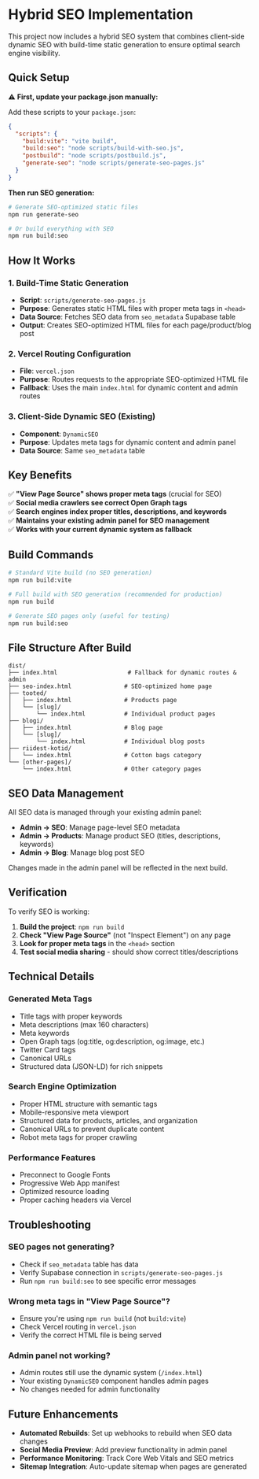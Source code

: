 # Hybrid SEO Implementation

This project now includes a hybrid SEO system that combines client-side dynamic SEO with build-time static generation to ensure optimal search engine visibility.

## Quick Setup

⚠️ **First, update your package.json manually:**

Add these scripts to your `package.json`:
```json
{
  "scripts": {
    "build:vite": "vite build",
    "build:seo": "node scripts/build-with-seo.js",
    "postbuild": "node scripts/postbuild.js", 
    "generate-seo": "node scripts/generate-seo-pages.js"
  }
}
```

**Then run SEO generation:**

```bash
# Generate SEO-optimized static files
npm run generate-seo

# Or build everything with SEO
npm run build:seo
```

## How It Works

### 1. Build-Time Static Generation
- **Script**: `scripts/generate-seo-pages.js`
- **Purpose**: Generates static HTML files with proper meta tags in `<head>`
- **Data Source**: Fetches SEO data from `seo_metadata` Supabase table
- **Output**: Creates SEO-optimized HTML files for each page/product/blog post

### 2. Vercel Routing Configuration
- **File**: `vercel.json`
- **Purpose**: Routes requests to the appropriate SEO-optimized HTML file
- **Fallback**: Uses the main `index.html` for dynamic content and admin routes

### 3. Client-Side Dynamic SEO (Existing)
- **Component**: `DynamicSEO`
- **Purpose**: Updates meta tags for dynamic content and admin panel
- **Data Source**: Same `seo_metadata` table

## Key Benefits

✅ **"View Page Source" shows proper meta tags** (crucial for SEO)  
✅ **Social media crawlers see correct Open Graph tags**  
✅ **Search engines index proper titles, descriptions, and keywords**  
✅ **Maintains your existing admin panel for SEO management**  
✅ **Works with your current dynamic system as fallback**

## Build Commands

```bash
# Standard Vite build (no SEO generation)
npm run build:vite

# Full build with SEO generation (recommended for production)
npm run build

# Generate SEO pages only (useful for testing)
npm run build:seo
```

## File Structure After Build

```
dist/
├── index.html                    # Fallback for dynamic routes & admin
├── seo-index.html               # SEO-optimized home page
├── tooted/
│   ├── index.html               # Products page
│   └── [slug]/
│       └── index.html           # Individual product pages
├── blogi/
│   ├── index.html               # Blog page
│   └── [slug]/
│       └── index.html           # Individual blog posts
├── riidest-kotid/
│   └── index.html               # Cotton bags category
└── [other-pages]/
    └── index.html               # Other category pages
```

## SEO Data Management

All SEO data is managed through your existing admin panel:
- **Admin → SEO**: Manage page-level SEO metadata
- **Admin → Products**: Manage product SEO (titles, descriptions, keywords)
- **Admin → Blog**: Manage blog post SEO

Changes made in the admin panel will be reflected in the next build.

## Verification

To verify SEO is working:

1. **Build the project**: `npm run build`
2. **Check "View Page Source"** (not "Inspect Element") on any page
3. **Look for proper meta tags** in the `<head>` section
4. **Test social media sharing** - should show correct titles/descriptions

## Technical Details

### Generated Meta Tags
- Title tags with proper keywords
- Meta descriptions (max 160 characters)
- Meta keywords
- Open Graph tags (og:title, og:description, og:image, etc.)
- Twitter Card tags
- Canonical URLs
- Structured data (JSON-LD) for rich snippets

### Search Engine Optimization
- Proper HTML structure with semantic tags
- Mobile-responsive meta viewport
- Structured data for products, articles, and organization
- Canonical URLs to prevent duplicate content
- Robot meta tags for proper crawling

### Performance Features
- Preconnect to Google Fonts
- Progressive Web App manifest
- Optimized resource loading
- Proper caching headers via Vercel

## Troubleshooting

### SEO pages not generating?
- Check if `seo_metadata` table has data
- Verify Supabase connection in `scripts/generate-seo-pages.js`
- Run `npm run build:seo` to see specific error messages

### Wrong meta tags in "View Page Source"?
- Ensure you're using `npm run build` (not `build:vite`)
- Check Vercel routing in `vercel.json`
- Verify the correct HTML file is being served

### Admin panel not working?
- Admin routes still use the dynamic system (`/index.html`)
- Your existing `DynamicSEO` component handles admin pages
- No changes needed for admin functionality

## Future Enhancements

- **Automated Rebuilds**: Set up webhooks to rebuild when SEO data changes
- **Social Media Preview**: Add preview functionality in admin panel  
- **Performance Monitoring**: Track Core Web Vitals and SEO metrics
- **Sitemap Integration**: Auto-update sitemap when pages are generated
